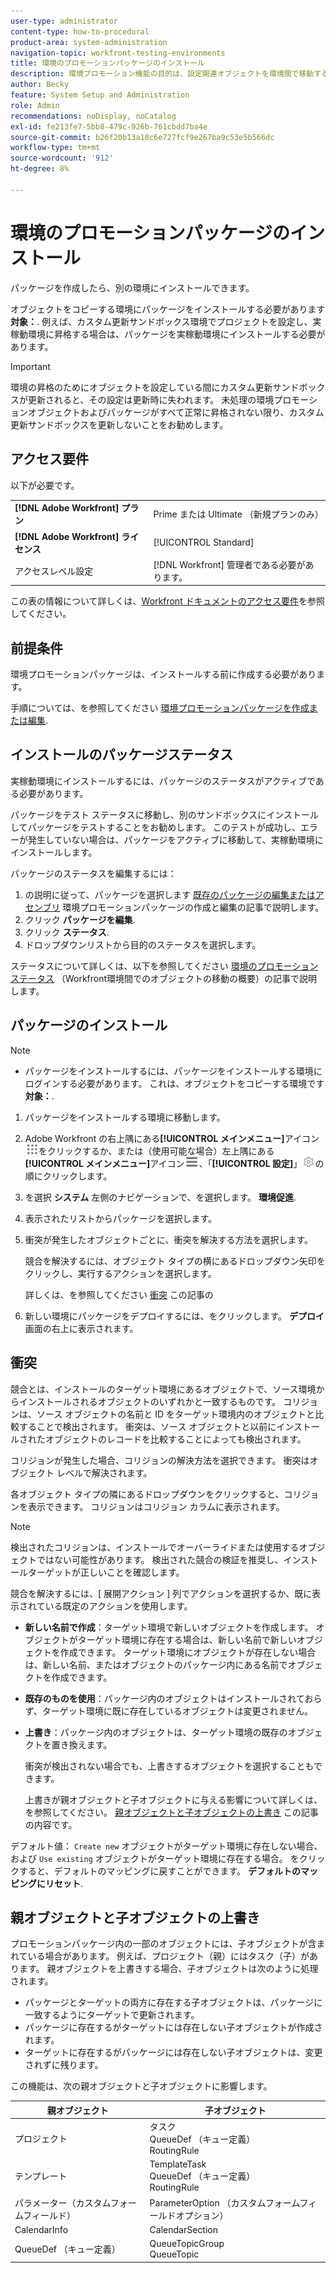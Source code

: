 ```yaml
---
user-type: administrator
content-type: how-to-procedural
product-area: system-administration
navigation-topic: workfront-testing-environments
title: 環境のプロモーションパッケージのインストール
description: 環境プロモーション機能の目的は、設定関連オブジェクトを環境間で移動する機能を提供することです。 環境プロモーションパッケージをターゲット環境にインストールする方法を説明します。
author: Becky
feature: System Setup and Administration
role: Admin
recommendations: noDisplay, noCatalog
exl-id: fe213fe7-5bb8-479c-926b-761cbdd7ba4e
source-git-commit: b26f20b13a18c6e727fcf9e267ba9c53e5b566dc
workflow-type: tm+mt
source-wordcount: '912'
ht-degree: 8%

---
```


# 環境のプロモーションパッケージのインストール

パッケージを作成したら、別の環境にインストールできます。

オブジェクトをコピーする環境にパッケージをインストールする必要があります **対象：**. 例えば、カスタム更新サンドボックス環境でプロジェクトを設定し、実稼動環境に昇格する場合は、パッケージを実稼動環境にインストールする必要があります。

>[!IMPORTANT]
>
>環境の昇格のためにオブジェクトを設定している間にカスタム更新サンドボックスが更新されると、その設定は更新時に失われます。 未処理の環境プロモーションオブジェクトおよびパッケージがすべて正常に昇格されない限り、カスタム更新サンドボックスを更新しないことをお勧めします。

## アクセス要件

以下が必要です。

<table>
  <tr>
   <td><strong>[!DNL Adobe Workfront] プラン</strong>
   </td>
   <td> Prime または Ultimate （新規プランのみ）
   </td>
  </tr>
  <tr>
   <td><strong>[!DNL Adobe Workfront] ライセンス</strong>
   </td>
   <td> [!UICONTROL Standard]
   </td>
  </tr>
   <tr>
   <td>アクセスレベル設定
   </td>
   <td>[!DNL Workfront] 管理者である必要があります。
   </td>
  </tr>
</table>

この表の情報について詳しくは、[Workfront ドキュメントのアクセス要件](/help/quicksilver/administration-and-setup/add-users/access-levels-and-object-permissions/access-level-requirements-in-documentation.md)を参照してください。

## 前提条件

環境プロモーションパッケージは、インストールする前に作成する必要があります。

手順については、を参照してください [環境プロモーションパッケージを作成または編集](/help/quicksilver/administration-and-setup/set-up-workfront/workfront-testing-environments/environment-promotion-create-package.md).

## インストールのパッケージステータス

実稼動環境にインストールするには、パッケージのステータスがアクティブである必要があります。

パッケージをテスト ステータスに移動し、別のサンドボックスにインストールしてパッケージをテストすることをお勧めします。  このテストが成功し、エラーが発生していない場合は、パッケージをアクティブに移動して、実稼動環境にインストールします。

パッケージのステータスを編集するには：

1. の説明に従って、パッケージを選択します  [既存のパッケージの編集またはアセンブリ](/help/quicksilver/administration-and-setup/set-up-workfront/workfront-testing-environments/environment-promotion-create-package.md#create-or-edit-an-environment-promotion-package) 環境プロモーションパッケージの作成と編集の記事で説明します。
1. クリック **パッケージを編集**.
1. クリック **ステータス**.
1. ドロップダウンリストから目的のステータスを選択します。

ステータスについて詳しくは、以下を参照してください [環境のプロモーションステータス](/help/quicksilver/administration-and-setup/set-up-workfront/workfront-testing-environments/environment-promotion-in-wf.md#environment-promotion-statuses) （Workfront環境間でのオブジェクトの移動の概要）の記事で説明します。

## パッケージのインストール

>[!NOTE]
>
>* パッケージをインストールするには、パッケージをインストールする環境にログインする必要があります。 これは、オブジェクトをコピーする環境です **対象：**.

1. パッケージをインストールする環境に移動します。
1. Adobe Workfront の右上隅にある&#x200B;**[!UICONTROL メインメニュー]**&#x200B;アイコン![メインメニュー](/help/_includes/assets/main-menu-icon.png)をクリックするか、または（使用可能な場合）左上隅にある&#x200B;**[!UICONTROL メインメニュー]**&#x200B;アイコン![メインメニュー](/help/_includes/assets/main-menu-icon-left-nav.png)、「**[!UICONTROL 設定]**」![設定アイコン](/help/_includes/assets/gear-icon-setup.png)の順にクリックします。
1. を選択 **システム** 左側のナビゲーションで、を選択します。 **環境促進**.
1. 表示されたリストからパッケージを選択します。
1. 衝突が発生したオブジェクトごとに、衝突を解決する方法を選択します。

   競合を解決するには、オブジェクト タイプの横にあるドロップダウン矢印をクリックし、実行するアクションを選択します。

   詳しくは、を参照してください [衝突](#collisions) この記事の
1. 新しい環境にパッケージをデプロイするには、をクリックします。 **デプロイ** 画面の右上に表示されます。

## 衝突

競合とは、インストールのターゲット環境にあるオブジェクトで、ソース環境からインストールされるオブジェクトのいずれかと一致するものです。 コリジョンは、ソース オブジェクトの名前と ID をターゲット環境内のオブジェクトと比較することで検出されます。 衝突は、ソース オブジェクトと以前にインストールされたオブジェクトのレコードを比較することによっても検出されます。

コリジョンが発生した場合、コリジョンの解決方法を選択できます。 衝突はオブジェクト レベルで解決されます。

各オブジェクト タイプの隣にあるドロップダウンをクリックすると、コリジョンを表示できます。 コリジョンはコリジョン カラムに表示されます。

>[!NOTE]
>
>検出されたコリジョンは、インストールでオーバーライドまたは使用するオブジェクトではない可能性があります。 検出された競合の検証を推奨し、インストールターゲットが正しいことを確認します。

競合を解決するには、[ 展開アクション ] 列でアクションを選択するか、既に表示されている既定のアクションを使用します。

* **新しい名前で作成**：ターゲット環境で新しいオブジェクトを作成します。 オブジェクトがターゲット環境に存在する場合は、新しい名前で新しいオブジェクトを作成できます。 ターゲット環境にオブジェクトが存在しない場合は、新しい名前、またはオブジェクトのパッケージ内にある名前でオブジェクトを作成できます。
* **既存のものを使用**：パッケージ内のオブジェクトはインストールされておらず、ターゲット環境に既に存在しているオブジェクトは変更されません。
* **上書き**：パッケージ内のオブジェクトは、ターゲット環境の既存のオブジェクトを置き換えます。

  衝突が検出されない場合でも、上書きするオブジェクトを選択することもできます。

  上書きが親オブジェクトと子オブジェクトに与える影響について詳しくは、を参照してください。 [親オブジェクトと子オブジェクトの上書き](#overwriting-parent-and-child-objects) この記事の内容です。
<!--
* Do not use: The object in the package is not installed in the target environment. If you select Do not use, an error message will appear detailing how this choice will affect other objects or fields.
-->

デフォルト値： `Create new` オブジェクトがターゲット環境に存在しない場合、および `Use existing` オブジェクトがターゲット環境に存在する場合。 をクリックすると、デフォルトのマッピングに戻すことができます。 **デフォルトのマッピングにリセット**.

## 親オブジェクトと子オブジェクトの上書き

プロモーションパッケージ内の一部のオブジェクトには、子オブジェクトが含まれている場合があります。 例えば、プロジェクト（親）にはタスク（子）があります。 親オブジェクトを上書きする場合、子オブジェクトは次のように処理されます。

* パッケージとターゲットの両方に存在する子オブジェクトは、パッケージに一致するようにターゲットで更新されます。
* パッケージに存在するがターゲットには存在しない子オブジェクトが作成されます。
* ターゲットに存在するがパッケージには存在しない子オブジェクトは、変更されずに残ります。

この機能は、次の親オブジェクトと子オブジェクトに影響します。

| 親オブジェクト | 子オブジェクト |
|---|---|
| プロジェクト | タスク<br>QueueDef （キュー定義）<br>RoutingRule |
| テンプレート | TemplateTask<br>QueueDef （キュー定義）<br>RoutingRule |
| パラメーター（カスタムフォームフィールド） | ParameterOption （カスタムフォームフィールドオプション） |
| CalendarInfo | CalendarSection |
| QueueDef （キュー定義） | QueueTopicGroup<br>QueueTopic |

